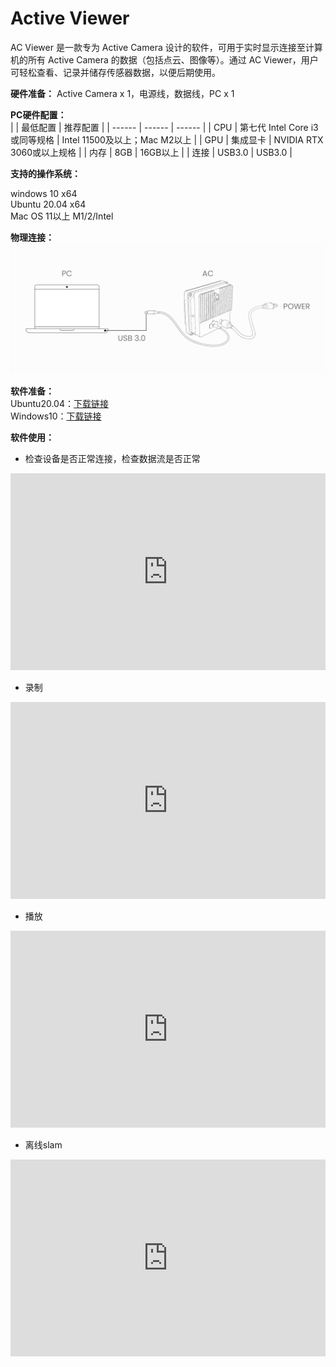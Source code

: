 # Active Viewer  

AC Viewer 是一款专为 Active Camera 设计的软件，可用于实时显示连接至计算机的所有 Active Camera 的数据（包括点云、图像等）。通过 AC Viewer，用户可轻松查看、记录并储存传感器数据，以便后期使用。  

**硬件准备：** Active Camera x 1，电源线，数据线，PC x 1  

**PC硬件配置：**  
|    | 最低配置  | 推荐配置 |
| ------ | ------ | ------ |
| CPU | 第七代 Intel Core i3或同等规格 | Intel 11500及以上；Mac M2以上 |
| GPU | 集成显卡 | NVIDIA RTX 3060或以上规格 |
| 内存 | 8GB | 16GB以上 |
| 连接 | USB3.0 | USB3.0 |

**支持的操作系统：**   

windows 10 x64   
Ubuntu 20.04 x64  
Mac OS 11以上 M1/2/Intel

**物理连接：**
![图片alt](../image/output.png)  


**软件准备：**  
Ubuntu20.04：[下载链接](https://cdn.robosense.cn/AC1ac_viewer_Linux_x86_64_release_1.0.0.zip)  
Windows10：[下载链接](https://cdn.robosense.cn/AC1ac_viewer_Win_x86_64_release_1.0.0.7z)



 **软件使用：**  
- 检查设备是否正常连接，检查数据流是否正常
<iframe width="100%" height="315" src="https://cdn.robosense.cn/AC1acview_check.mp4" frameborder="0" allowfullscreen></iframe>

- 录制
<iframe width="100%" height="315" src="https://cdn.robosense.cn/AC1acview_collect.mp4" frameborder="0" allowfullscreen></iframe>

- 播放
<iframe width="100%" height="315" src="https://cdn.robosense.cn/AC1acview_replay.mp4" frameborder="0" allowfullscreen></iframe>

- 离线slam
<iframe width="100%" height="315" src="https://cdn.robosense.cn/AC1acview_slam.mp4" frameborder="0" allowfullscreen></iframe>
